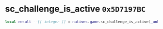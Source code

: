 # sc_challenge_is_active `0x5D7197BC`

```lua
local result --[[ integer ]] = natives.game.sc_challenge_is_active(_unk0 --[[ integer ]])
```